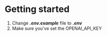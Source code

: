 # Getting started

1.  Change ***.env.example*** file to ***.env*** 
2.  Make sure you've set the OPENAI_API_KEY 
